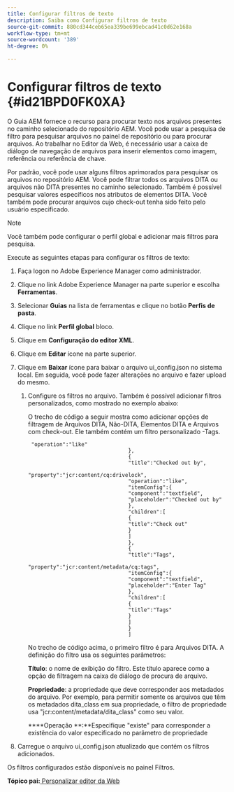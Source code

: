 ```yaml
---
title: Configurar filtros de texto
description: Saiba como Configurar filtros de texto
source-git-commit: 880cd344ceb65ea339be699ebcad41c0d62e168a
workflow-type: tm+mt
source-wordcount: '389'
ht-degree: 0%

---
```


# Configurar filtros de texto {#id21BPD0FK0XA}

O Guia AEM fornece o recurso para procurar texto nos arquivos presentes no caminho selecionado do repositório AEM. Você pode usar a pesquisa de filtro para pesquisar arquivos no painel de repositório ou para procurar arquivos. Ao trabalhar no Editor da Web, é necessário usar a caixa de diálogo de navegação de arquivos para inserir elementos como imagem, referência ou referência de chave.

Por padrão, você pode usar alguns filtros aprimorados para pesquisar os arquivos no repositório AEM. Você pode filtrar todos os arquivos DITA ou arquivos não DITA presentes no caminho selecionado. Também é possível pesquisar valores específicos nos atributos de elementos DITA. Você também pode procurar arquivos cujo check-out tenha sido feito pelo usuário especificado.

>[!NOTE]
>
> Você também pode configurar o perfil global e adicionar mais filtros para pesquisa.

Execute as seguintes etapas para configurar os filtros de texto:

1. Faça logon no Adobe Experience Manager como administrador.
1. Clique no link Adobe Experience Manager na parte superior e escolha **Ferramentas**.
1. Selecionar **Guias** na lista de ferramentas e clique no botão **Perfis de pasta**.
1. Clique no link **Perfil global** bloco.
1. Clique em **Configuração do editor XML**.
1. Clique em **Editar** ícone na parte superior.
1. Clique em **Baixar** ícone para baixar o arquivo ui\_config.json no sistema local. Em seguida, você pode fazer alterações no arquivo e fazer upload do mesmo.
   1. Configure os filtros no arquivo. Também é possível adicionar filtros personalizados, como mostrado no exemplo abaixo:

      O trecho de código a seguir mostra como adicionar opções de filtragem de Arquivos DITA, Não-DITA, Elementos DITA e Arquivos com check-out. Ele também contém um filtro personalizado -Tags.

      ```
       "operation":"like"
                                      },
                                      {
                                      "title":"Checked out by",
                                      "property":"jcr:content/cq:drivelock",
                                      "operation":"like",
                                      "itemConfig":{
                                      "component":"textfield",
                                      "placeholder":"Checked out by"
                                      },
                                      "children":[
                                      {
                                      "title":"Check out"
                                      }
                                      ]
                                      },
                                      {
                                      "title":"Tags",
                                      "property":"jcr:content/metadata/cq:tags",
                                      "itemConfig":{
                                      "component":"textfield",
                                      "placeholder":"Enter Tag"
                                      },
                                      "children":[
                                      {
                                      "title":"Tags"
                                      }
                                      ]
                                      }
                                      ]
      ```

      No trecho de código acima, o primeiro filtro é para Arquivos DITA. A definição do filtro usa os seguintes parâmetros:

      ****Título****: o nome de exibição do filtro. Este título aparece como a opção de filtragem na caixa de diálogo de procura de arquivo.

      ****Propriedade****: a propriedade que deve corresponder aos metadados do arquivo. Por exemplo, para permitir somente os arquivos que têm os metadados dita\_class em sua propriedade, o filtro de propriedade usa &quot;jcr:content/metadata/dita\_class&quot; como seu valor.

      ****Operação **:**Especifique &quot;existe&quot; para corresponder a existência do valor especificado no parâmetro de propriedade

1. Carregue o arquivo ui\_config.json atualizado que contém os filtros adicionados.

Os filtros configurados estão disponíveis no painel Filtros.

**Tópico pai:**[ Personalizar editor da Web](conf-web-editor.md)
